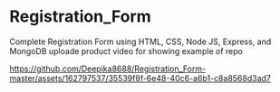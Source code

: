 # Registration_Form
Complete Registration Form using HTML, CSS, Node JS, Express, and MongoDB
uploade product video for showing example of repo

https://github.com/Deepika8688/Registration_Form-master/assets/162797537/35539f8f-6e48-40c6-a6b1-c8a8568d3ad7



